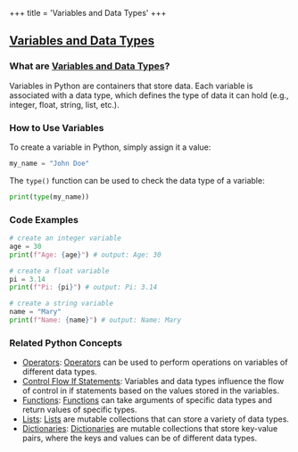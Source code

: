 +++
 title = 'Variables and Data Types'
+++
## [Variables and Data Types](./../variables-and-data-types/)

### What are [Variables and Data Types](./../variables-and-data-types/)?
Variables in Python are containers that store data. Each variable is associated with a data type, which defines the type of data it can hold (e.g., integer, float, string, list, etc.).

### How to Use Variables
To create a variable in Python, simply assign it a value:

```python
my_name = "John Doe"
```

The `type()` function can be used to check the data type of a variable:

```python
print(type(my_name))
```

### Code Examples
```python
# create an integer variable
age = 30
print(f"Age: {age}") # output: Age: 30

# create a float variable
pi = 3.14
print(f"Pi: {pi}") # output: Pi: 3.14

# create a string variable
name = "Mary"
print(f"Name: {name}") # output: Name: Mary
```

### Related Python Concepts

- [Operators](./../operators/): [Operators](./../operators/) can be used to perform operations on variables of different data types.
- [Control Flow If Statements](./../control-flow-if-statements/): Variables and data types influence the flow of control in if statements based on the values stored in the variables.
- [Functions](./../functions/): [Functions](./../functions/) can take arguments of specific data types and return values of specific types.
- [Lists](./../lists/): [Lists](./../lists/) are mutable collections that can store a variety of data types.
- [Dictionaries](./../dictionaries/): [Dictionaries](./../dictionaries/) are mutable collections that store key-value pairs, where the keys and values can be of different data types.